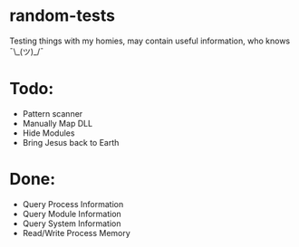 # random-tests
Testing things with my homies, may contain useful information, who knows ¯\\\_(ツ)\_/¯

# Todo:

- Pattern scanner
- Manually Map DLL
- Hide Modules
- Bring Jesus back to Earth

# Done:
- Query Process Information
- Query Module Information
- Query System Information
- Read/Write Process Memory
